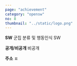```yaml
---
page: "achievement"
category: "opensw"
no: 8
thumbnail: "../static/logo.png"
---
```


**SW** 군집 분류 및 행동인식 SW

**공개/비공개** 비공개

**주소** ㅍ

